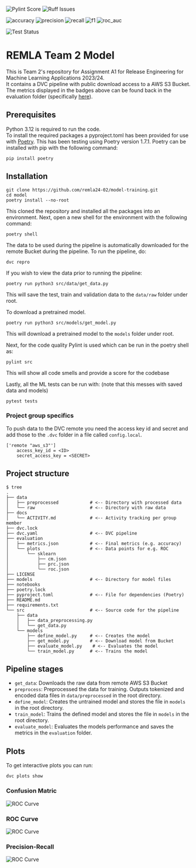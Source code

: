 ![Pylint Score](https://img.shields.io/badge/pylint--)
![Ruff Issues](https://img.shields.io/badge/ruff-0_issues-brightgreen)

![accuracy](https://img.shields.io/badge/accuracy-0.5895-blue)
![precision](https://img.shields.io/badge/precision-0.8015-blue)
![recall](https://img.shields.io/badge/recall-0.1203-blue)
![f1](https://img.shields.io/badge/f1-0.2092-blue)
![roc_auc](https://img.shields.io/badge/roc_auc-0.5479-blue)

![Test Status](https://img.shields.io/badge/tests-passed-brightgreen)

# REMLA Team 2 Model
This is Team 2's repository for Assignment A1 for Release Engineering for Machine Learning Applications 2023/24.  
It contains a DVC pipeline with public download access to a AWS S3 Bucket.  
The metrics displayed in the badges above can be found back in the evaluation folder (specifically [here](https://github.com/remla24-02/model-training/blob/main/evaluation_results/metrics.json)).

## Prerequisites 
Python 3.12 is required to run the code.  
To install the required packages a pyproject.toml has been provided for use with [Poetry](https://python-poetry.org/docs/).
This has been testing using Poetry version 1.7.1.
Poetry can be installed with pip with the following command:
``` console
pip install poetry
```

## Installation

``` console
git clone https://github.com/remla24-02/model-training.git
cd model
poetry install --no-root
```

This cloned the repository and installed all the packages into an environment.
Next, open a new shell for the environment with the following command:
``` console
poetry shell
```

The data to be used during the pipeline is automatically downloaded for the remote Bucket during the pipeline.
To run the pipeline, do:
``` console
dvc repro
```

If you wish to view the data prior to running the pipeline:

``` console
poetry run python3 src/data/get_data.py
```

This will save the test, train and validation data to the `data/raw` folder under root.

To download a pretrained model.

``` console
poetry run python3 src/models/get_model.py
```

This will download a pretrained model to the `models` folder under root.

Next, for the code quality Pylint is used which can be run in the poetry shell as:

``` console
pylint src
```

This will show all code smells and provide a score for the codebase

Lastly, all the ML tests can be run with:
(note that this messes with saved data and models)

``` console
pytest tests
```

### Project group specifics
To push data to the DVC remote you need the access key id and secret and add those to the `.dvc` folder in a file called `config.local`.

``` text
['remote "aws_s3"']
    access_key_id = <ID>
    secret_access_key = <SECRET>
```

## Project structure

```console
$ tree
.
├── data
│   ├── preprocessed            # <-- Directory with processed data
│   └── raw                     # <-- Directory with raw data
├── docs
│   └── ACTIVITY.md             # <-- Activity tracking per group member
├── dvc.lock
├── dvc.yaml                    # <-- DVC pipeline
├── evaluation                  
│   ├── metrics.json            # <-- Final metrics (e.g. accuracy)
│   └── plots                   # <-- Data points for e.g. ROC
│       └── sklearn
│           ├── cm.json
│           ├── prc.json
│           └── roc.json
├── LICENSE
├── models                      # <-- Directory for model files
├── notebooks
├── poetry.lock
├── pyproject.toml              # <-- File for dependencies (Poetry)
├── README.md
├── requirements.txt
└── src                         # <-- Source code for the pipeline
    ├── data
    │   ├── data_preprocessing.py
    │   └── get_data.py
    └── models
        ├── define_model.py     # <-- Creates the model
        ├── get_model.py        # <-- Download model from Bucket
        ├── evaluate_model.py    # <-- Evaluates the model
        └── train_model.py      # <-- Trains the model
```

## Pipeline stages

- `get_data`: Downloads the raw data from remote AWS S3 Bucket
- `preprocess`: Preprocessed the data for training. Outputs tokenized and encoded data files in `data/preprocessed` in the root directory.
- `define_model`: Creates the untrained model and stores the file in `models` in the root directory.
- `train_model`: Trains the defined model and stores the file in `models` in the root directory. 
- `evaluate_model`: Evaluates the models performance and saves the metrics in the `evaluation` folder.

## Plots
To get interactive plots you can run:

``` console
dvc plots show
```

### Confusion Matric
![ROC Curve](https://raw.githubusercontent.com/remla24-02/model-training/add-ruff/evaluation_results/plots/roc.png)

### ROC Curve
![ROC Curve](https://raw.githubusercontent.com/remla24-02/model-training/add-ruff/evaluation_results/plots/roc.png)

### Precision-Recall
![ROC Curve](https://raw.githubusercontent.com/remla24-02/model-training/add-ruff/evaluation_results/plots/roc.png)
